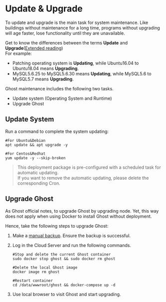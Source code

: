 # Update & Upgrade

To update and upgrade is the main task for system maintenance. Like buildings without maintenance for a long time, programs without upgrading will age faster, lose functionality until they are unavailable.

Get to know the differences between the terms **Update** and **Upgrade**([Extended reading](https://support.websoft9.com/docs/faq/tech-upgrade.html#update-vs-upgrade))  
For example:
- Patching operating system is **Updating**, while Ubuntu16.04 to Ubuntu18.04 means **Upgrading**.
- MySQL5.6.25 to MySQL5.6.30 means **Updating**, while MySQL5.6 to MySQL5.7 means **Upgrading**.

Ghost maintenance includes the following two tasks.

- Update system (Operating System and Runtime) 
- Upgrade Ghost 

## Update System 

Run a command to complete the system updating:

``` shell
#For Ubuntu&Debian
apt update && apt upgrade -y

#For Centos&Redhat
yum update -y --skip-broken
```
> This deployment package is pre-configured with a scheduled task for automatic updating.  
If you want to remove the automatic updating, please delete the corresponding Cron.

## Upgrade Ghost 

As Ghost official notes, to upgrade Ghost by upgrading node. Yet, this way does not apply when using Docker to install Ghost without deployment.

Hence, take the following steps to upgrade Ghost:

1. Make a [manual backup](/solution-backup.md#). Ensure the backup is successful.

2. Log in the Cloud Server and run the following commands.
   ```
   #Stop and delete the current Ghost container
   sudo docker stop ghost && sudo docker rm ghost

   #Delete the local Ghost image
   docker image rm ghost

   #Restart container
   cd /data/wwwroot/ghost && docker-compose up -d
   ```
3. Use local browser to visit Ghost and start upgrading.


